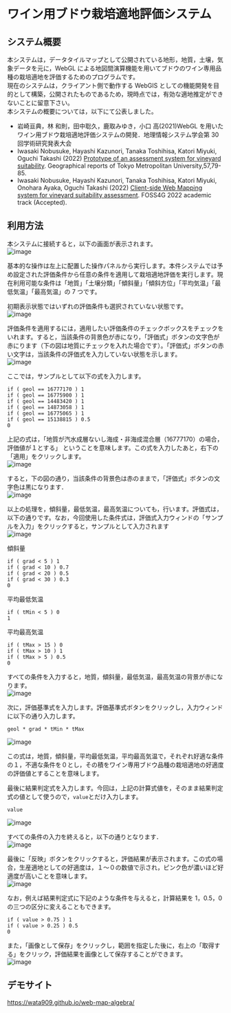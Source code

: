 # ワイン用ブドウ栽培適地評価システム

## システム概要

本システムは，データタイルマップとして公開されている地形，地質，土壌，気象データを元に，WebGL による地図間演算機能を用いてブドウのワイン専用品種の栽培適地を評価するためのプログラムです。  
現在のシステムは，クライアント側で動作する WebGIS としての機能開発を目的として構築，公開されたものであるため，現時点では，有効な適地推定ができないことに留意下さい。  
本システムの概要については，以下にて公表しました。

- 岩崎亘典，林 和則，田中聡久，鹿取みゆき，小口 高(2021)WebGL を用いたワイン用ブドウ栽培適地評価システムの開発．地理情報システム学会第 30 回学術研究発表大会
- Iwasaki Nobusuke, Hayashi Kazunori, Tanaka Toshihisa, Katori Miyuki, Oguchi Takashi (2022) [Prototype of an assessment system for vineyard suitability](https://tokyo-metro-u.repo.nii.ac.jp/?action=pages_view_main&active_action=repository_view_main_item_detail&item_id=9443&item_no=1&page_id=30&block_id=164). Geographical reports of Tokyo Metropolitan University,57,79-85.
- Iwasaki Nobusuke, Hayashi Kazunori, Tanaka Toshihisa, Katori Miyuki, Onohara Ayaka, Oguchi Takashi (2022) [Client-side Web Mapping system for vineyard suitability assessment](https://talks.osgeo.org/foss4g-2022-academic-track/talk/review/KZSRRV8ZS7PJZUZRDWMBY39XHALYP8M9). FOSS4G 2022 academic track (Accepted).

## 利用方法

本システムに接続すると，以下の画面が表示されます。  
![image](https://user-images.githubusercontent.com/3130494/140027552-624d1a06-5a26-4445-b09c-09403f9d5279.png)

基本的な操作は左上に配置した操作パネルから実行します。本件システムでは予め設定された評価条件から任意の条件を適用して栽培適地評価を実行します。現在利用可能な条件は「地質」「土壌分類」「傾斜量」「傾斜方位」「平均気温」「最低気温」「最高気温」の 7 つです。

初期表示状態ではいずれの評価条件も選択されていない状態です。  
![image](https://user-images.githubusercontent.com/3130494/140028094-56611c37-d2d2-4008-b26a-d1980bf9e5e9.png)

評価条件を適用するには，適用したい評価条件のチェックボックスをチェックをいれます。すると，当該条件の背景色が赤になり，「評価式」ボタンの文字色が赤にります（下の図は地質にチェックを入れた場合です）。「評価式」ボタンの赤い文字は，当該条件の評価式を入力していない状態を示します。  
![image](https://user-images.githubusercontent.com/3130494/140028161-8358e905-d3d7-4149-b46e-0a7134f806b4.png)

ここでは，サンプルとして以下の式を入力します。

```
if ( geol == 16777170 ) 1
if ( geol == 16775900 ) 1
if ( geol == 14483420 ) 1
if ( geol == 14873058 ) 1
if ( geol == 16775065 ) 1
if ( geol == 15138815 ) 0.5
0
```

上記の式は，「地質が汽水成層ないし海成・非海成混合層（16777170）の場合，評価値が１とする」 ということを意味します。この式を入力したあと，右下の「適用」をクリックします。  
![image](https://user-images.githubusercontent.com/3130494/140029047-2eda568d-6b3b-4df5-863c-562c8e70f96a.png)

すると，下の図の通り，当該条件の背景色は赤のままで，「評価式」ボタンの文字色は黒になります．  
![image](https://user-images.githubusercontent.com/3130494/140029165-ccf37e4f-f044-400c-a000-b47b0b79177b.png)

以上の処理を，傾斜量，最低気温，最高気温についても，行います。評価式は，以下の通りです。なお，今回使用した条件式は，評価式入力ウィンドの「サンプルを入力」をクリックすると，サンプルとして入力されます  
![image](https://user-images.githubusercontent.com/3130494/140268439-4d8577e8-507c-4df8-aedc-5349e111027e.png)

傾斜量

```
if ( grad < 5 ) 1
if ( grad < 10 ) 0.7
if ( grad < 20 ) 0.5
if ( grad < 30 ) 0.3
0
```

平均最低気温

```
if ( tMin < 5 ) 0
1
```

平均最高気温

```
if ( tMax > 15 ) 0
if ( tMax > 10 ) 1
if ( tMax > 5 ) 0.5
0
```

すべての条件を入力すると，地質，傾斜量，最低気温，最高気温の背景が赤になります。  
![image](https://user-images.githubusercontent.com/3130494/140268653-0da82d01-235a-4e17-98a6-7164ffa0f84a.png)

次に，評価基準式を入力します。評価基準式ボタンをクリックし，入力ウィンドに以下の通り入力します。

```
geol * grad * tMin * tMax
```

![image](https://user-images.githubusercontent.com/3130494/140269126-5a123c96-da96-47d9-b7a1-216eae5551a2.png)

この式は，地質，傾斜量，平均最低気温，平均最高気温で，それぞれ好適な条件の１，不適な条件を０とし，その積をワイン専用ブドウ品種の栽培適地の好適度の評価値とすることを意味します。

最後に結果判定式を入力します。今回は，上記の計算式値を，そのまま結果判定式の値として使うので，`value`とだけ入力します。

```
value
```

![image](https://user-images.githubusercontent.com/3130494/140030030-67f4ea7e-58cb-4225-bcb7-69d912b93d1f.png)

すべての条件の入力を終えると，以下の通りとなります．  
![image](https://user-images.githubusercontent.com/3130494/140269324-425cdcef-af4a-4fc9-bf4e-932e45259a1c.png)

最後に「反映」ボタンをクリックすると，評価結果が表示されます。この式の場合，生産適地としての好適度は，１～０の数値で示され，ピンク色が濃いほど好適度が高いことを意味します。  
![image](https://user-images.githubusercontent.com/3130494/140269495-105963c7-dc0c-48f9-b672-85f98c70cd0e.png)

なお，例えば結果判定式に下記のような条件を与えると，計算結果を 1，0.5，0 の三つの区分に変えることもできます。

```
if ( value > 0.75 ) 1
if ( value > 0.25 ) 0.5
0
```

また，「画像として保存」をクリックし，範囲を指定した後に，右上の「取得する」をクリック，評価結果を画像として保存することができます。  
![image](https://user-images.githubusercontent.com/3130494/140030726-161b12be-8b38-4f33-a2b1-34603d21dfe6.png)

## デモサイト

https://wata909.github.io/web-map-algebra/

